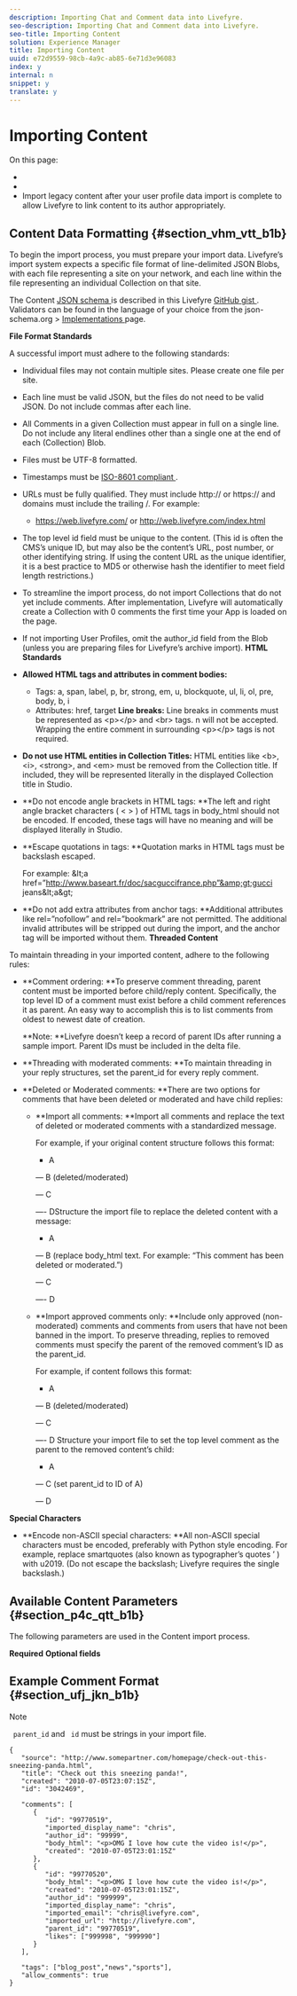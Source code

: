 ```yaml
---
description: Importing Chat and Comment data into Livefyre.
seo-description: Importing Chat and Comment data into Livefyre.
seo-title: Importing Content
solution: Experience Manager
title: Importing Content
uuid: e72d9559-98cb-4a9c-ab85-6e71d3e96083
index: y
internal: n
snippet: y
translate: y
---
```


# Importing Content

On this page:

* [](#c_importing_content/section_vhm_vtt_b1b)
* [](#c_importing_content/section_p4c_qtt_b1b)
* [](#c_importing_content/section_ufj_jkn_b1b)
Import legacy content after your user profile data import is complete to allow Livefyre to link content to its author appropriately.

## Content Data Formatting {#section_vhm_vtt_b1b}

To begin the import process, you must prepare your import data. Livefyre’s import system expects a specific file format of line-delimited JSON Blobs, with each file representing a site on your network, and each line within the file representing an individual Collection on that site.

The Content [ JSON schema ](http://json-schema.org/) is described in this Livefyre [ GitHub gist ](https://github.com/Livefyre/import-tools/blob/master/lfvalidator/jsonschema/conv_schema.json). Validators can be found in the language of your choice from the json-schema.org &gt; [ Implementations ](http://json-schema.org/implementations.html) page.

**File Format Standards**

A successful import must adhere to the following standards:

* Individual files may not contain multiple sites. Please create one file per site.
* Each line must be valid JSON, but the files do not need to be valid JSON. Do not include commas after each line.
* All Comments in a given Collection must appear in full on a single line. Do not include any literal endlines other than a single one at the end of each (Collection) Blob.
* Files must be UTF-8 formatted.
* Timestamps must be [ ISO-8601 compliant ](https://en.wikipedia.org/wiki/ISO_8601).
* URLs must be fully qualified. They must include http:// or https:// and domains must include the trailing /. For example: 
    * https://web.livefyre.com/ or http://web.livefyre.com/index.html

* The top level id field must be unique to the content. (This id is often the CMS’s unique ID, but may also be the content’s URL, post number, or other identifying string. If using the content URL as the unique identifier, it is a best practice to MD5 or otherwise hash the identifier to meet field length restrictions.)
* To streamline the import process, do not import Collections that do not yet include comments. After implementation, Livefyre will automatically create a Collection with 0 comments the first time your App is loaded on the page.
* If not importing User Profiles, omit the author_id field from the Blob (unless you are preparing files for Livefyre’s archive import).
**HTML Standards** 

* **Allowed HTML tags and attributes in comment bodies:** 
    * Tags: a, span, label, p, br, strong, em, u, blockquote, ul, li, ol, pre, body, b, i
    * Attributes: href, target
  **Line breaks:** Line breaks in comments must be represented as &lt;p&gt;&lt;/p&gt; and &lt;br&gt; tags. n will not be accepted. Wrapping the entire comment in surrounding &lt;p&gt;&lt;/p&gt; tags is not required.

* **Do not use HTML entities in Collection Titles:** HTML entities like &lt;b&gt;, &lt;i&gt;, &lt;strong&gt;, and &lt;em&gt; must be removed from the Collection title. If included, they will be represented literally in the displayed Collection title in Studio.
* **Do not encode angle brackets in HTML tags: **The left and right angle bracket characters ( &lt; &gt; ) of HTML tags in body_html should not be encoded. If encoded, these tags will have no meaning and will be displayed literally in Studio.
* **Escape quotations in tags: **Quotation marks in HTML tags must be backslash escaped.

  For example: &amp;lt;a href=”http://www.baseart.fr/doc/sacguccifrance.php”&amp;gt;gucci jeans&amp;lt;a&amp;gt;

* **Do not add extra attributes from anchor tags: **Additional attributes like rel=”nofollow” and rel=”bookmark” are not permitted. The additional invalid attributes will be stripped out during the import, and the anchor tag will be imported without them.
**Threaded Content**

To maintain threading in your imported content, adhere to the following rules:

* **Comment ordering: **To preserve comment threading, parent content must be imported before child/reply content. Specifically, the top level ID of a comment must exist before a child comment references it as parent. An easy way to accomplish this is to list comments from oldest to newest date of creation.

  **Note: **Livefyre doesn’t keep a record of parent IDs after running a sample import. Parent IDs must be included in the delta file.

* **Threading with moderated comments: **To maintain threading in your reply structures, set the parent_id for every reply comment.
* **Deleted or Moderated comments: **There are two options for comments that have been deleted or moderated and have child replies: 
    * **Import all comments: **Import all comments and replace the text of deleted or moderated comments with a standardized message.

      For example, if your original content structure follows this format:

      - A

      — B (deleted/moderated)

      — C

      —- DStructure the import file to replace the deleted content with a message:

      - A

      — B (replace body_html text. For example: “This comment has been deleted or moderated.”)

      — C

      —- D

    * **Import approved comments only: **Include only approved (non-moderated) comments and comments from users that have not been banned in the import. To preserve threading, replies to removed comments must specify the parent of the removed comment’s ID as the parent_id.

      For example, if content follows this format:

      - A

      — B (deleted/moderated)

      — C

      —- D Structure your import file to set the top level comment as the parent to the removed content’s child:

      - A

      — C (set parent_id to ID of A)

      — D


**Special Characters**

* **Encode non-ASCII special characters: **All non-ASCII special characters must be encoded, preferably with Python style encoding. For example, replace smartquotes (also known as typographer’s quotes ’ ) with u2019. (Do not escape the backslash; Livefyre requires the single backslash.)

## Available Content Parameters {#section_p4c_qtt_b1b}

The following parameters are used in the Content import process.

**Required**
**Optional fields**

## Example Comment Format {#section_ufj_jkn_b1b}


>[!NOTE]
>
>` parent_id` and ` id` must be strings in your import file. 


```
{ 
   "source": "http://www.somepartner.com/homepage/check-out-this-sneezing-panda.html", 
   "title": "Check out this sneezing panda!", 
   "created": "2010-07-05T23:07:15Z", 
   "id": "3042469", 
  
   "comments": [ 
      { 
         "id": "99770519", 
         "imported_display_name": "chris", 
         "author_id": "99999", 
         "body_html": "<p>OMG I love how cute the video is!</p>", 
         "created": "2010-07-05T23:01:15Z" 
      }, 
      { 
         "id": "99770520", 
         "body_html": "<p>OMG I love how cute the video is!</p>", 
         "created": "2010-07-05T23:01:15Z", 
         "author_id": "999999", 
         "imported_display_name": "chris", 
         "imported_email": "chris@livefyre.com", 
         "imported_url": "http://livefyre.com", 
         "parent_id": "99770519", 
         "likes": ["999998", "999990"] 
      } 
   ], 
  
   "tags": ["blog_post","news","sports"], 
   "allow_comments": true 
}
```
